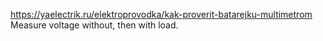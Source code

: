 https://yaelectrik.ru/elektroprovodka/kak-proverit-batarejku-multimetrom
Measure voltage without, then with load.
